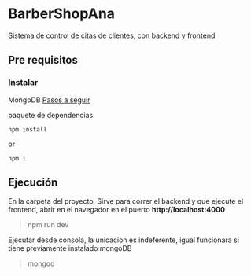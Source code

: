 # BarberShopAna
Sistema de control de citas de clientes, con backend y frontend

## Pre requisitos

### Instalar
MongoDB
[Pasos a seguir]( https://gist.github.com/AlejoJamC/b8635af765ac7495c4931403b97a0d78)


paquete de dependencias 
 ```
 npm install  
 ```
 or
 ```
 npm i
 ```
 
 ## Ejecución
 En la carpeta del proyecto, Sirve para correr el backend y que ejecute el frontend, abrir en el navegador en el puerto
 **http://localhost:4000**
 > npm run dev
 
Ejecutar desde consola, la unicacion es indeferente, igual funcionara si tiene previamente instalado mongoDB
 > mongod
 
 
